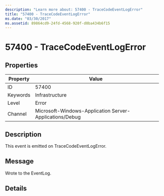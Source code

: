 ```yaml
---
description: "Learn more about: 57400 - TraceCodeEventLogError"
title: "57400 - TraceCodeEventLogError"
ms.date: "03/30/2017"
ms.assetid: 89864cd9-24fd-4568-920f-d0ba434b6f15
---
```

# 57400 - TraceCodeEventLogError

## Properties

| Property | Value |
| - | - |
|ID|57400|  
|Keywords|Infrastructure|  
|Level|Error|  
|Channel|Microsoft-Windows-Application Server-Applications/Debug|  
  
## Description  

 This event is emitted on TraceCodeEventLogError.  
  
## Message  

 Wrote to the EventLog.  
  
## Details
